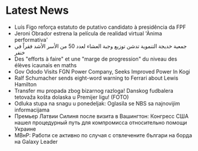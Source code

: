 # Latest News
-  Luís Figo reforça estatuto de putativo candidato à presidência da FPF
-  Jeroni Obrador estrena la película de realidad virtual 'Ànima performativa'
-  جمعية خديجة التنموية تدشن توزيع وجبة العشاء لعدد 50 من الأسر الأشد فقراً في خنفر
-  Des "efforts à faire" et une "marge de progression" du niveau des élèves icaunais en maths
-  Gov Ododo Visits FGN Power Company, Seeks Improved Power In Kogi
-  Ralf Schumacher sends eight-word warning to Ferrari about Lewis Hamilton
-  Transfer mu propada zbog bizarnog razloga! Danskog fudbalera tetovaža košta dolaska u Premijer ligu! (FOTO)
-  Odluka stupa na snagu u ponedeljak: Oglasila se NBS sa najnovijim informacijama
-  Премьер Латвии Силиня после визита в Вашингтон: Конгресс США нашел процедурный путь для компромисса относительно помощи Украине
-  МВнР: Работи се активно по случая с отвлечените българи на борда на Galaxy Leader
